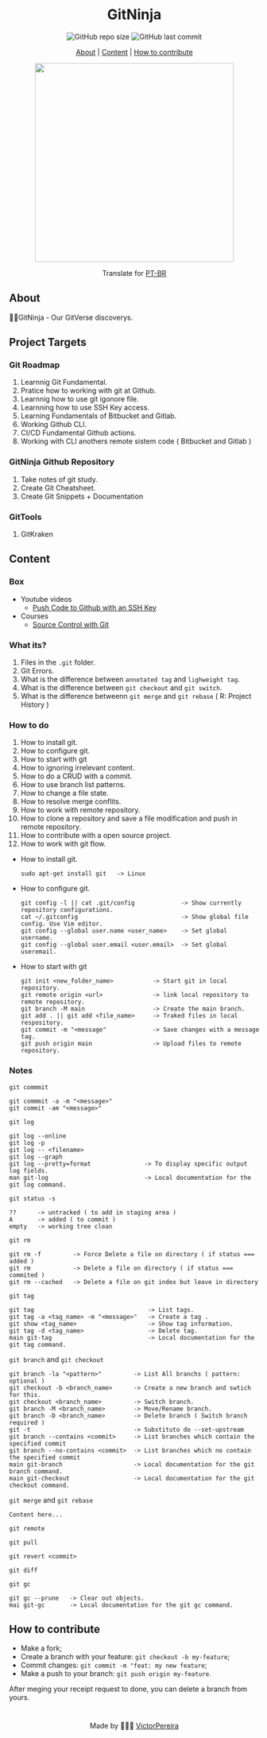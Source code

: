 <h1 align = "center">GitNinja</h1>

<div align="center">  
   <img alt="GitHub repo size" src="https://img.shields.io/github/repo-size/victorpereiira/GitNinja">
   <img alt="GitHub last commit" src="https://img.shields.io/github/last-commit/victorpereiira/GitNinja">
</div>


<p align = "center">
    <a href="#about">About</a>   |
    <a href="#content">Content</a>   |
    <a href="#how-to-contribute">How to contribute</a>   
</p>

<p align = "center"><img height = '400' src = "https://res.cloudinary.com/practicaldev/image/fetch/s--7lBksXwA--/c_limit%2Cf_auto%2Cfl_progressive%2Cq_66%2Cw_880/https://dev-to-uploads.s3.amazonaws.com/i/bcd5ajtoc0g5dxzmpfbq.gif")
><p>  

<div align="center">
    Translate for 
    <a href="./github/readme_pt-br.md">PT-BR</a> 
</div>


## About
🐱‍👤GitNinja - Our GitVerse discoverys.


## Project Targets

### Git Roadmap

1. Learnnig Git Fundamental.
2. Pratice how to working with git at Github.
3. Learnnig how to use git igonore file.
4. Learnning how to use SSH Key access.
5. Learning Fundamentals of Bitbucket and Gitlab.
6. Working Github CLI.
7. CI/CD Fundamental Github actions.
8. Working with CLI anothers remote sistem code ( Bitbucket and Gitlab )

### GitNinja Github Repository

1. Take notes of git study.
2. Create Git Cheatsheet.
3. Create Git Snippets + Documentation

### GitTools

1. GitKraken


## Content

### Box

- Youtube videos
   - [Push Code to Github with an SSH Key](https://www.youtube.com/watch?v=J1BCa0N7Z7c)
- Courses
   - [Source Control with Git](https://acloudguru.com/course/source-control-with-git)


### What its?

1. Files in the `.git` folder.
2. Git Errors.
3. What is the difference between `annotated tag` and `lighweight tag`.
4. What is the difference between `git checkout` and `git switch`.
5. What is the difference betweenn `git merge` and `git rebase` ( R: Project History )

### How to do

1. How to install git.
2. How to configure git.
3. How to start with git
4. How to ignoring irrelevant content.
5. How to do a CRUD with a commit.
6. How to use branch list patterns.
7. How to change a file state.
8. How to resolve merge conflits.
9. How to work with remote repository.
10. How to clone a repository and save a file modification and push in remote repository.
11. How to contribute with a open source project.
12. How to work with git flow.

- How to install git.
    
    ```docker
    sudo apt-get install git   -> Linux
    ```
    

- How to configure git.
    
    ```docker
    git config -l || cat .git/config             -> Show currently repository configurations.
    cat ~/.gitconfig                             -> Show global file config. Use Vim editor.
    git config --global user.name <user_name>    -> Set global username.
    git config --global user.email <user.email>  -> Set global useremail.
    ```
    

- How to start with git
    
    ```docker
    git init <new_folder_name>           -> Start git in local repository.
    git remote origin <url>              -> link local repository to remote repository.
    git branch -M main                   -> Create the main branch.
    git add . || git add <file_name>     -> Traked files in local respository.
    git commit -m "<message"             -> Save changes with a message tag.
    git push origin main                 -> Upload files to remote repository.
    ```
    

### Notes

`git commmit`

```
git commmit -a -m "<message>"
git commit -am "<message>"
```

`git log`

```
git log --online
git log -p
git log -- <filename>
git log --graph
git log --pretty=format               -> To display specific output log fields.
man git-log                           -> Local documentation for the git log command.
```

`git status -s`

```
??      -> untracked ( to add in staging area )
A       -> added ( to commit )
empty   -> working tree clean
```

 

`git rm`

```
git rm -f         -> Force Delete a file on directory ( if status === added )
git rm            -> Delete a file on directory ( if status === commited )
git rm --cached   -> Delete a file on git index but leave in directory
```

`git tag`

```
git tag                                -> List tags.
git tag -a <tag_name> -m "<message>"   -> Create a tag .
git show <tag_name>                    -> Show tag information.
git tag -d <tag_name>                  -> Delete tag.
main git-tag                           -> Local documentation for the git tag command.
```

`git branch` and `git checkout`

```
git branch -la "<pattern>"         -> List All branchs ( pattern: optional )
git checkout -b <branch_name>      -> Create a new branch and swtich for this.
git checkout <branch_name>         -> Switch branch.
git branch -M <branch_name>        -> Move/Rename branch.
git branch -D <branch_name>        -> Delete branch ( Switch branch required )
git -t                             -> Substituto do --set-upstream
git branch --contains <commit>     -> List branches which contain the specified commit
git branch --no-contains <commit>  -> List branches which no contain the specified commit
main git-branch                    -> Local documentation for the git branch command.
main git-checkout                  -> Local documentation for the git checkout command.
```

`git merge` and `git rebase`

```
Content here...
```

`git remote`  

`git pull`

`git revert <commit>`

`git diff`

`git gc`

```
git gc --prune   -> Clear out objects.
mai git-gc       -> Local documentation for the git gc command.
```
## How to contribute
- Make a fork;
- Create a branch with your feature: `git checkout -b my-feature`;
- Commit changes: `git commit -m "feat: my new feature`;
- Make a push to your branch: `git push origin my-feature`.
  
<p>After meging your receipt request to done, you can delete a branch from yours.</p>

#
<p align = "center">
    Made by 👨🏾‍💻 
    <a href="https://github.com/VictorPereiira">VictorPereira</a>
</p>


